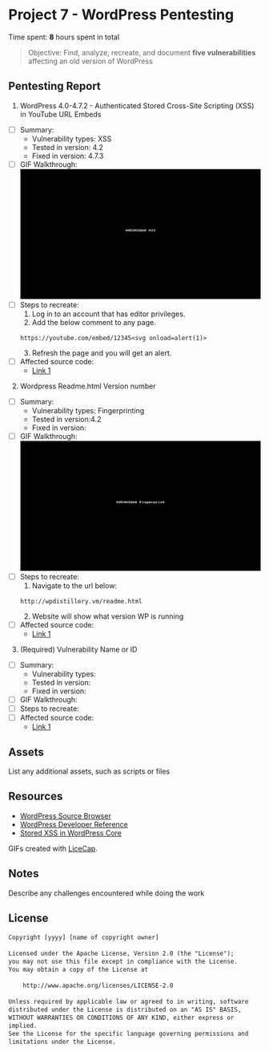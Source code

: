 # Project 7 - WordPress Pentesting

Time spent: **8** hours spent in total

> Objective: Find, analyze, recreate, and document **five vulnerabilities** affecting an old version of WordPress

## Pentesting Report

1. WordPress  4.0-4.7.2 - Authenticated Stored Cross-Site Scripting (XSS) in YouTube URL Embeds
  - [ ] Summary: 
    - Vulnerability types: XSS
    - Tested in version: 4.2
    - Fixed in version:  4.7.3
  - [ ] GIF Walkthrough: ![](https://github.com/jmondragon123/IST590/blob/master/XSS.gif)
  - [ ] Steps to recreate:
    1. Log in to an account that has editor privileges.
    2. Add the below comment to any page.
      ```
      https://youtube.com/embed/12345<svg onload=alert(1)>
      ```
     3. Refresh the page and you will get an alert.
  - [ ] Affected source code:
    - [Link 1](https://blog.sucuri.net/2017/03/stored-xss-in-wordpress-core.html)
2. Wordpress Readme.html Version number
  - [ ] Summary: 
    - Vulnerability types: Fingerprinting
    - Tested in version:4.2
    - Fixed in version: 
  - [ ] GIF Walkthrough: ![](https://github.com/jmondragon123/IST590/blob/master/Fingerprint1.gif)
  - [ ] Steps to recreate: 
    1. Navigate to the url below:
     ```
     http://wpdistillery.vm/readme.html
     ```
     2. Website will show what version WP is running
  - [ ] Affected source code:
    - [Link 1](https://core.trac.wordpress.org/browser/tags/version/src/source_file.php)
3. (Required) Vulnerability Name or ID
  - [ ] Summary: 
    - Vulnerability types:
    - Tested in version:
    - Fixed in version: 
  - [ ] GIF Walkthrough: 
  - [ ] Steps to recreate: 
  - [ ] Affected source code:
    - [Link 1](https://core.trac.wordpress.org/browser/tags/version/src/source_file.php)


## Assets

List any additional assets, such as scripts or files

## Resources

- [WordPress Source Browser](https://core.trac.wordpress.org/browser/)
- [WordPress Developer Reference](https://developer.wordpress.org/reference/)
- [Stored XSS in WordPress Core](https://blog.sucuri.net/2017/03/stored-xss-in-wordpress-core.html)


GIFs created with [LiceCap](http://www.cockos.com/licecap/).

## Notes

Describe any challenges encountered while doing the work

## License

    Copyright [yyyy] [name of copyright owner]

    Licensed under the Apache License, Version 2.0 (the "License");
    you may not use this file except in compliance with the License.
    You may obtain a copy of the License at

        http://www.apache.org/licenses/LICENSE-2.0

    Unless required by applicable law or agreed to in writing, software
    distributed under the License is distributed on an "AS IS" BASIS,
    WITHOUT WARRANTIES OR CONDITIONS OF ANY KIND, either express or implied.
    See the License for the specific language governing permissions and
    limitations under the License.
